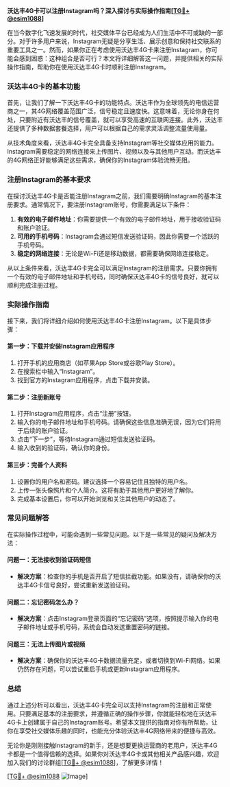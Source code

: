 **沃达丰4G卡可以注册Instagram吗？深入探讨与实际操作指南[[TG💪+ @esim1088](https://t.me/s/esim1088)]**

在当今数字化飞速发展的时代，社交媒体平台已经成为人们生活中不可或缺的一部分。对于许多用户来说，Instagram无疑是分享生活、展示创意和保持社交联系的重要工具之一。然而，如果你正在考虑使用沃达丰4G卡来注册Instagram，你可能会感到困惑：这种组合是否可行？本文将详细解答这一问题，并提供相关的实际操作指南，帮助你在使用沃达丰4G卡时顺利注册Instagram。

### 沃达丰4G卡的基本功能

首先，让我们了解一下沃达丰4G卡的功能特点。沃达丰作为全球领先的电信运营商之一，其4G网络覆盖范围广泛，信号稳定且速度快。这意味着，无论你身在何处，只要附近有沃达丰的信号覆盖，就可以享受高速的互联网连接。此外，沃达丰还提供了多种数据套餐选择，用户可以根据自己的需求灵活调整流量使用量。

从技术角度来看，沃达丰4G卡完全具备支持Instagram等社交媒体应用的能力。Instagram需要稳定的网络连接来上传图片、视频以及与其他用户互动。而沃达丰的4G网络正好能够满足这些需求，确保你的Instagram体验流畅无阻。

### 注册Instagram的基本要求

在探讨沃达丰4G卡是否能注册Instagram之前，我们需要明确Instagram的基本注册要求。通常情况下，要注册Instagram账号，你需要满足以下条件：

1. **有效的电子邮件地址**：你需要提供一个有效的电子邮件地址，用于接收验证码和账户验证。
2. **可用的手机号码**：Instagram会通过短信发送验证码，因此你需要一个活跃的手机号码。
3. **稳定的网络连接**：无论是Wi-Fi还是移动数据，都需要确保网络连接稳定。

从以上条件来看，沃达丰4G卡完全可以满足Instagram的注册需求。只要你拥有一个有效的电子邮件地址和手机号码，同时确保沃达丰4G卡的信号良好，就可以顺利完成注册过程。

### 实际操作指南

接下来，我们将详细介绍如何使用沃达丰4G卡注册Instagram。以下是具体步骤：

#### 第一步：下载并安装Instagram应用程序

1. 打开手机的应用商店（如苹果App Store或谷歌Play Store）。
2. 在搜索栏中输入“Instagram”。
3. 找到官方的Instagram应用程序，点击下载并安装。

#### 第二步：注册新账号

1. 打开Instagram应用程序，点击“注册”按钮。
2. 输入你的电子邮件地址和手机号码。请确保这些信息准确无误，因为它们将用于后续的账户验证。
3. 点击“下一步”，等待Instagram通过短信发送验证码。
4. 输入收到的验证码，确认你的身份。

#### 第三步：完善个人资料

1. 设置你的用户名和密码。建议选择一个容易记住且独特的用户名。
2. 上传一张头像照片和个人简介。这将有助于其他用户更好地了解你。
3. 完成基本设置后，你可以开始浏览和关注其他用户的动态了。

### 常见问题解答

在实际操作过程中，可能会遇到一些常见问题。以下是一些常见的疑问及解决方法：

#### 问题一：无法接收到验证码短信

- **解决方案**：检查你的手机是否开启了短信拦截功能。如果没有，请确保你的沃达丰4G卡信号良好，尝试重新发送验证码。

#### 问题二：忘记密码怎么办？

- **解决方案**：点击Instagram登录页面的“忘记密码”选项，按照提示输入你的电子邮件地址或手机号码，系统会自动发送重置密码的链接。

#### 问题三：无法上传图片或视频

- **解决方案**：确保你的沃达丰4G卡数据流量充足，或者切换到Wi-Fi网络。如果仍然存在问题，可以尝试重启手机或更新Instagram应用程序。

### 总结

通过上述分析可以看出，沃达丰4G卡完全可以支持Instagram的注册和正常使用。只要满足基本的注册要求，并遵循正确的操作步骤，你就能轻松地在沃达丰4G卡上创建属于自己的Instagram账号。希望本文提供的指南对你有所帮助，让你在享受社交媒体乐趣的同时，也能充分体验沃达丰4G网络带来的便捷与高效。

无论你是刚刚接触Instagram的新手，还是想要更换运营商的老用户，沃达丰4G卡都是一个值得信赖的选择。如果你对沃达丰4G卡或其他相关产品感兴趣，欢迎加入我们的讨论群组[[TG💪+ @esim1088](https://t.me/s/esim1088)]，了解更多详情！

[[TG💪+ @esim1088](https://t.me/s/esim1088) ![Image](https://i.postimg.cc/4NQfJmqS/Snipaste-2025-05-13-00-14-12.png)]